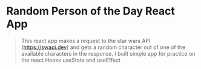 # Random Person of the Day React App

> This react app makes a request to the star wars API (https://swapi.dev) and gets a random character out of one of the available characters in the response. I built simple app for practice on the react Hooks useState and useEffect